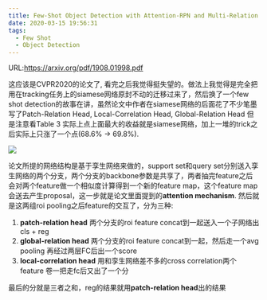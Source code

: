 ```yaml
---
title: Few-Shot Object Detection with Attention-RPN and Multi-Relation Detector
date: 2020-03-15 19:56:31
tags:
  - Few Shot
  - Object Detection
---
```

URL:https://arxiv.org/pdf/1908.01998.pdf

这应该是CVPR2020的论文了, 看完之后我觉得挺失望的。做法上我觉得是完全把用在tracking任务上的siamese网络原封不动的迁移过来了，然后换了一个few shot detection的故事在讲，虽然论文中作者在siamese网络的后面花了不少笔墨写了Patch-Relation Head, Local-Correlation Head, Global-Relation Head 但是注意看Table 3 实际上点上面最大的收益就是siamese网络，加上一堆的trick之后实际上只涨了一个点(68.6% -> 69.8%).


![](Few-Shot-Object-Detection-with-Attention-RPN-and-Multi-Relation-Detector-截屏2020-03-2118.40.42.png)

论文所提的网络结构是基于孪生网络来做的，support set和query set分别送入孪生网络的两个分支，两个分支的backbone参数是共享了，两者抽完feature之后会对两个feature做一个相似度计算得到一个新的feature map，这个feature map会送去产生proposal，这一步就是论文里面提到的**attention mechanism**. 然后就是这两组roi pooling之后feature的交互了，分为三种:
1. **patch-relation head** 两个分支的roi feature concat到一起送入一个子网络出cls + reg
2. **global-relation head** 两个分支的roi feature concat到一起，然后走一个avg pooling 再经过两层FC后出一个score
3. **local-correlation head** 用和孪生网络差不多的cross correlation两个feature 卷一把走fc后又出了一个分

最后的分就是三者之和，reg的结果就用**patch-relation head**出的结果
